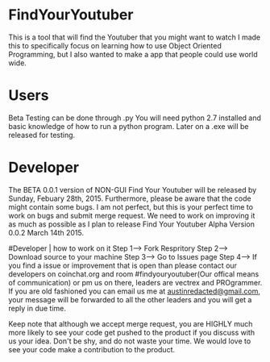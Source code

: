 
# FindYourYoutuber
This is a tool that will find the Youtuber that you might want to watch
I made this to specifically focus on learning how to use Object Oriented Programming, but I also wanted to make a app that people could use world wide. 
# Users 
Beta Testing can be done through .py You will need python 2.7 installed and basic knowledge of how to run a python program. Later on a .exe will be released for testing. 

# Developer 
The BETA 0.0.1 version of NON-GUI Find Your Youtuber will be released by Sunday, Febuary 28th, 2015. Furthermore, please be aware that the code might contain some bugs. I am not perfect, but this is your perfect time to work on bugs and submit merge request. We need to work on improving it as much as possible as I plan to release Find Your Youtuber Alpha Version 0.0.2 March 14th 2015. 

#Developer | how to work on it
Step 1--> Fork Respritory
Step 2--> Download source to your machine
Step 3--> Go to Issues page
Step 4--> If you find a issue or improvement that is open than please contact our developers on coinchat.org and room #findyouryoutuber(Our offical means of communication) or pm us on there, leaders are vectrex and PROgrammer. 
If you are old fashioned you can email us me at austinredacted@gmail.com, your message will be forwarded to all the other leaders and you will get a reply in due time. 

Keep note that although we accept merge request, you are HIGHLY much more likely to see your code get pushed to the product if you discuss with us your idea. Don't be shy, and do not waste your time. We would love to see your code make a contribution to the product. 

